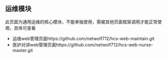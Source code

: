 ## 运维模块

此页面为通用运维的核心模块，不能单独使用，需被其他页面框架调用才能正常使用，具体可查看
- 运维web管理页面https://github.com/netwolf712/hcs-web-maintain.git
- 医护对讲web管理页面https://github.com/netwolf712/hcs-web-nurse-master.git
